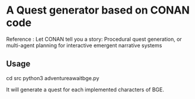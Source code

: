 # A Quest generator based on CONAN code
Reference : Let CONAN tell you a story: Procedural quest generation, or multi-agent planning for interactive emergent narrative systems

## Usage
cd src
python3 adventureawaitbge.py

It will generate a quest for each implemented characters of BGE.
